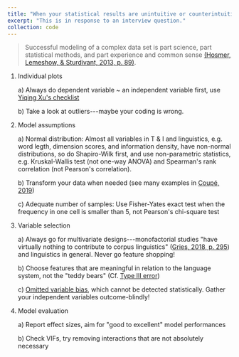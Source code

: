 ```yaml
---
title: "When your statistical results are unintuitive or counterintuitive"
excerpt: "This is in response to an interview question."
collection: code
---
```



> Successful modeling of a complex data set is part science, part statistical methods, and part experience and common sense [(Hosmer, Lemeshow, & Sturdivant, 2013, p. 89)](https://www.wiley.com/en-us/Applied+Logistic+Regression,+3rd+Edition-p-9780470582473).

 1. Individual plots  

    a) Always do dependent variable ~ an independent variable first, use [Yiqing Xu's checklist](https://yiqingxu.org/public/checklist.pdf)  
   
    b) Take a look at outliers---maybe your coding is wrong.  

 3. Model assumptions  

    a)  Normal distribution: Almost all variables in T & I and linguistics, e.g. word legth, dimension scores, and information density, have non-normal distributions, so do Shapiro-Wilk first, and use non-parametric statistics, e.g. Kruskal-Wallis test (not one-way ANOVA) and Spearman's rank correlation (not Pearson's correlation).  
   
    b) Transform your data when needed (see many examples in [Coupé, 2019](https://www.frontiersin.org/articles/10.3389/fpsyg.2018.00513/full))  
   
    c) Adequate number of samples: Use Fisher-Yates exact test when the frequency in one cell is smaller than 5, not Pearson's chi-square test

 4. Variable selection  
 
    a) Always go for multivariate designs---monofactorial studies "have virtually nothing to contribute to corpus linguistics" ([Gries, 2018, p. 295](https://benjamins.com/catalog/jsls.00005.gri)) and linguistics in general. Never go feature shopping!  
   
    b) Choose features that are meaningful in relation to the language system, not the "teddy bears" (Cf. [Type III error](http://web.stanford.edu/group/bps/cgi-bin/wordpress/wp-content/uploads/2015/06/Tate.pdf))  
   
    c) [Omitted variable bias](https://stats.stackexchange.com/questions/157159/logistic-regression-results-coefficients-counterintuitive), which cannot be detected statistically. Gather your independent variables outcome-blindly!  

 5. Model evaluation  

    a) Report effect sizes, aim for "good to excellent" model performances  
   
    b) Check VIFs, try removing interactions that are not absolutely necessary  
    
    
